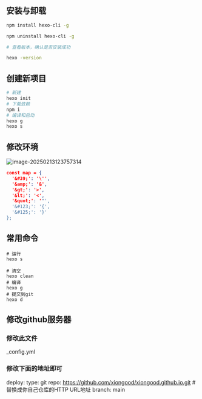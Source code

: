 ## 安装与卸载
```sh
npm install hexo-cli -g

npm uninstall hexo-cli -g

# 查看版本，确认是否安装成功

hexo -version
```

## 创建新项目

```sh
# 新建
hexo init
# 下载依赖
npm i
# 编译和启动
hexo g
hexo s
```



## 修改环境

![image-20250213123757314](http://img.myfox.fun/img/image-20250213123757314.png)

```json
const map = {
  '&#39;': '\'',
  '&amp;': '&',
  '&gt;': '>',
  '&lt;': '<',
  '&quot;': '"',
  '&#123;': '{',
  '&#125;': '}'
};

```

## 常用命令

```shell
# 运行
hexo s
```
```shell
# 清空
hexo clean
# 编译
hexo g
# 提交到git
hexo d
```



## 修改github服务器

### 修改此文件

_config.yml

### 修改下面的地址即可

deploy:
  type: git
  repo: https://github.com/xiongood/xiongood.github.io.git   #替换成你自己仓库的HTTP URL地址
  branch: main
